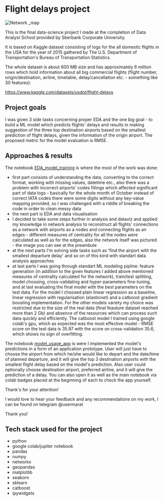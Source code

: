# Flight delays project

![Network _map](https://github.com/usermarat/Flight_delays_project/assets/87779469/a9162128-d03d-4d6c-b53c-172f50a73180)

This is the final data-science project I made at the completion of Data Analyst School provided by Sberbank Corporate University.

It is based on Kaggle dataset consisting of logs for the all domestic flights in the USA for the year of 2015 gathered by The U.S. Department of Transportation's Bureau of Transportation Statistics.

The whole dataset is about 600 MB size and has approximately 6 million rows which hold information about all big commercial flights (flight number, origin/destination, airline, timetable, delay/cancellation etc. - something like 30 features): 

https://www.kaggle.com/datasets/usdot/flight-delays

## Project goals

I was given 3 side tasks concerning proper EDA and the one big goal - to build a ML model which predicts flights' delays and results in making suggestion of the three top destination airports based on the smallest prediction of flight delays, given the information of the origin airport. The proposed metric for the model evaluation is RMSE.

## Approaches & results

The notebook [EDA_model_training](https://github.com/usermarat/Flight_delays_project/blob/main/EDA_model_training.ipynb) is where the most of the work was done:
* first part consists of understanding the data, converting to the correct format, working with missing values, datetime etc., also there was a problem with incorrect airports' codes fillings which affected significant part of data logs - basically for the whole month of October instead of correct IATA codes there were some digits without any key-value mapping provided, so I was challenged with a riddle of breaking the code in order to clean messy data
* the next part is EDA and data visualisation
* I decided to take some steps further in analysis and dataviz and applied my knowledge in network analysis to reconstruct all flights' connections as a network with airports as a nodes and connecting flights as an edges - different measures of centrality for all the nodes were calculated as well as for the edges, also the network itself was pictured - the image you can see at the preambule
* at the next parts I'm solving side tasks such as 'find the airport with the smallest departure delay' and so on of this kind with standart data analysis approaches
* at last parts I was going through standart ML modeling pipline: feature generation (in addition to the given features I added above mentioned measures of centrality calculated for the network), train/test splitting, model choosing, cross-validating and hyper-parameters fine-tuning, and at last evaluating the final model with the best parameters on the test data. For the model I choosed plain linear regression as a baseline, linear regression with regularisation (elasticnet) and a catboost gradient boosting implementation. For the other models variety my choice was restricted due to the size of the real data (final feauture dataset reached more than 2 Gb) and absence of the resources which can process such data quickly and efficiently. The catboost model I trained using google colab's gpu, which as expected was the most effective model - RMSE score on the test data is 35.97 with the score on cross-validation 35.6, which shows no sign of overfitting.

The notebook [model_usage_app](https://github.com/usermarat/Flight_delays_project/blob/main/model_usage_app.ipynb) is were I implemented the model's predictions in a form of an application prototype. User will just have to choose the airport from which he/she would like to depart and the date/time of planned departure, and it will give the top 3 destination airports with the smallest flight delay based on the model's prediction. Also user could optionally choose destination airport, preferred airline, and it will give the prediction of a delay. You can also open it as well as the main notebook via colab badges placed at the beginning of each to check the app yourself.

Thank's for your attention! 

I would love to hear your feedback and any recommendations on my work, I can be found on telegram @usermarat

Thank you!

## Tech stack used for the project

* python
* google colab/jupiter notebook
* pandas
* numpy
* networkx
* geopandas
* matplotlib
* seaborn
* sklearn
* catboost
* ipywidgets

